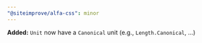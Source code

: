 ```yaml
---
"@siteimprove/alfa-css": minor
---
```


**Added:** `Unit` now have a `Canonical` unit (e.g., `Length.Canonical`, …)
